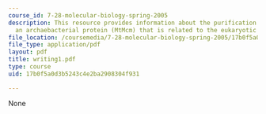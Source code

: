 ```yaml
---
course_id: 7-28-molecular-biology-spring-2005
description: This resource provides information about the purification and characterizationof
  an archaebacterial protein (MtMcm) that is related to the eukaryotic Mcm proteins.
file_location: /coursemedia/7-28-molecular-biology-spring-2005/17b0f5a0d3b5243c4e2ba2908304f931_writing1.pdf
file_type: application/pdf
layout: pdf
title: writing1.pdf
type: course
uid: 17b0f5a0d3b5243c4e2ba2908304f931

---
```

None